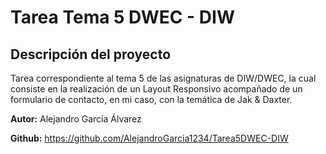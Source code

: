 # Tarea Tema 5 DWEC - DIW

## Descripción del proyecto

Tarea correspondiente al tema 5 de las asignaturas de DIW/DWEC, la cual consiste en la realización de un Layout Responsivo acompañado de un formulario de contacto, en mi caso, con la temática de Jak & Daxter.

__Autor:__ Alejandro García Álvarez

__Github:__ https://github.com/AlejandroGarcia1234/Tarea5DWEC-DIW